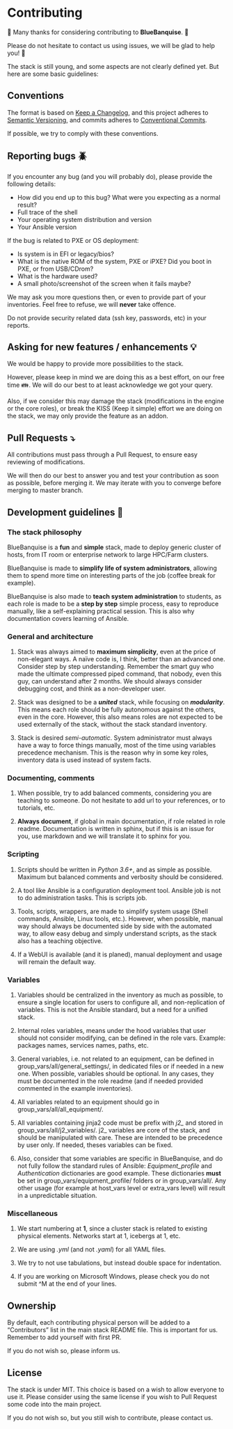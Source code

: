 # Contributing

:construction_worker: Many thanks for considering contributing to **BlueBanquise**. :construction_worker:

Please do not hesitate to contact us using issues, we will be glad to help you! :raising_hand:

The stack is still young, and some aspects are not clearly defined yet. But here are some basic guidelines:

## Conventions

The format is based on [Keep a Changelog](https://keepachangelog.com/en/1.0.0/),
and this project adheres to [Semantic Versioning](https://semver.org/spec/v2.0.0.html),
and commits adheres to [Conventional Commits](https://www.conventionalcommits.org/en/v1.0.0/).

If possible, we try to comply with these conventions.

## Reporting bugs :beetle:

If you encounter any bug (and you will probably do), please provide the following details:
* How did you end up to this bug? What were you expecting as a normal result?
* Full trace of the shell
* Your operating system distribution and version
* Your Ansible version

If the bug is related to PXE or OS deployment:
* Is system is in EFI or legacy/bios?
* What is the native ROM of the system, PXE or iPXE? Did you boot in PXE, or from USB/CDrom?
* What is the hardware used?
* A small photo/screenshot of the screen when it fails maybe?

We may ask you more questions then, or even to provide part of your inventories. Feel free to refuse, we will **never** take offence.

Do not provide security related data (ssh key, passwords, etc) in your reports.

## Asking for new features / enhancements :bulb:

We would be happy to provide more possibilities to the stack.

However, please keep in mind we are doing this as a best effort, on our free time :family:. We will do our best to at least acknowledge we got your query.

Also, if we consider this may damage the stack (modifications in the engine or the core roles), or break the KISS (Keep it simple) effort we are doing on the stack, we may only provide the feature as an addon.

## Pull Requests :arrow_heading_down:

All contributions must pass through a Pull Request, to ensure easy reviewing of modifications.

We will then do our best to answer you and test your contribution as soon as possible, before merging it. We may iterate with you to converge before merging to master branch.

## Development guidelines :octopus:

### The stack philosophy

BlueBanquise is a **fun** and **simple** stack, made to deploy generic cluster of hosts, from IT room or enterprise network to large HPC/Farm clusters.

BlueBanquise is made to **simplify life of system administrators**, allowing them to spend more time on interesting parts of the job (coffee break for example).

BlueBanquise is also made to **teach system administration** to students, as each role is made to be a **step by step** simple process, easy to reproduce manually, like a self-explaining practical session. This is also why documentation covers learning of Ansible.

### General and architecture

1. Stack was always aimed to **maximum simplicity**, even at the price of non-elegant ways.
A naïve code is, I think, better than an advanced one. Consider step by step understanding.
Remember the smart guy who made the ultimate compressed piped command, that nobody, even this guy, can understand after 2 months.
We should always consider debugging cost, and think as a non-developer user.

2. Stack was designed to be a ***united*** stack, while focusing on ***modularity***.
This means each role should be fully autonomous against the others, even in the core.
However, this also means roles are not expected to be used externally of the stack, without the stack standard inventory.

3. Stack is desired *semi-automatic*. System administrator must always have a way to force things manually, most of the time using variables precedence mechanism.
This is the reason why in some key roles, inventory data is used instead of system facts.

### Documenting, comments

1. When possible, try to add balanced comments, considering you are teaching to someone.
Do not hesitate to add url to your references, or to tutorials, etc.

2. **Always document**, if global in main documentation, if role related in role readme. Documentation is written in sphinx, but if this is an issue for you, use markdown and we will translate it to sphinx for you.

### Scripting

1. Scripts should be written in *Python 3.6+*, and as simple as possible. Maximum but balanced comments and verbosity should be considered.

2. A tool like Ansible is a configuration deployment tool. Ansible job is not to do administration tasks. This is scripts job.

3. Tools, scripts, wrappers, are made to simplify system usage (Shell commands, Ansible, Linux tools, etc.). However, when possible, manual way should always be documented side by side with the automated way, to allow easy debug and simply understand scripts, as the stack also has a teaching objective.

4. If a WebUI is available (and it is planed), manual deployment and usage will remain the default way.

### Variables

1. Variables should be centralized in the inventory as much as possible, to ensure a single location for users to configure all, and non-replication of variables. This is not the Ansible standard, but a need for a unified stack.

2. Internal roles variables, means under the hood variables that user should not consider modifying, can be defined in the role vars. Example: packages names, services names, paths, etc.

3. General variables, i.e. not related to an equipment, can be defined in group_vars/all/general_settings/, in dedicated files or if needed in a new one. When possible, variables should be optional. In any cases, they must be documented in the role readme (and if needed provided commented in the example inventories).

4. All variables related to an equipment should go in group_vars/all/all_equipment/.

5. All variables containing jinja2 code must be prefix with *j2_* and stored in group_vars/all/j2_variables/. j2_ variables are core of the stack, and should be manipulated with care. These are intended to be precedence by user only. If needed, theses variables can be fixed.

6. Also, consider that some variables are specific in BlueBanquise, and do not fully follow the standard rules of Ansible: *Equipment_profile* and *Authentication* dictionaries are good example.
These dictionaries **must** be set in group_vars/equipment_profile/ folders or in group_vars/all/. Any other usage (for example at host_vars level or extra_vars level) will result in a unpredictable situation.

### Miscellaneous

1. We start numbering at **1**, since a cluster stack is related to existing physical elements. Networks start at 1, icebergs at 1, etc.

2. We are using *.yml* (and not *.yaml*) for all YAML files.

3. We try to not use tabulations, but instead double space for indentation.

4. If you are working on Microsoft Windows, please check you do not submit ^M at the end of your lines.

## Ownership

By default, each contributing physical person will be added to a “Contributors” list in the main stack README file. This is important for us. Remember to add yourself with first PR.

If you do not wish so, please inform us.

## License

The stack is under MIT. This choice is based on a wish to allow everyone to use it. Please consider using the same license if you wish to Pull Request some code into the main project.

If you do not wish so, but you still wish to contribute, please contact us.
